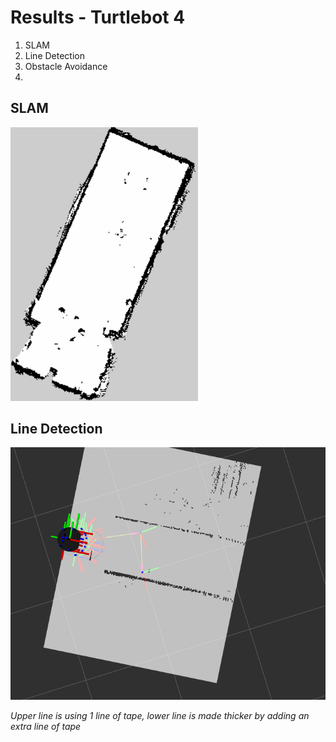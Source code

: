 # Results - Turtlebot 4
1. SLAM
2. Line Detection
3. Obstacle Avoidance
4. 


## SLAM 
<img src="../Assets/Turtlebot/mapalap.png" width=300>

## Line Detection

<img src="../Assets/Turtlebot/sc_added_tape_vs_no_added_tape_March20th.png" width=600>  

_Upper line is using 1 line of tape, lower line is made thicker by adding an extra line of tape_


